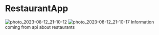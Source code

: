 # RestaurantApp

![photo_2023-08-12_21-10-12](https://github.com/MahmoudAshraf12/RestaurantApp/assets/99623614/d638f202-5f0a-4d04-bf42-0267d948171b)
![photo_2023-08-12_21-10-17](https://github.com/MahmoudAshraf12/RestaurantApp/assets/99623614/a57a47d6-2773-4544-a3db-5b59187e751e)
Information coming from api about restaurants
